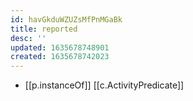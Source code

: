 ```yaml
---
id: havGkduWZUZsMfPnMGaBk
title: reported
desc: ''
updated: 1635678748901
created: 1635678742023
---
```


- [[p.instanceOf]] [[c.ActivityPredicate]]
